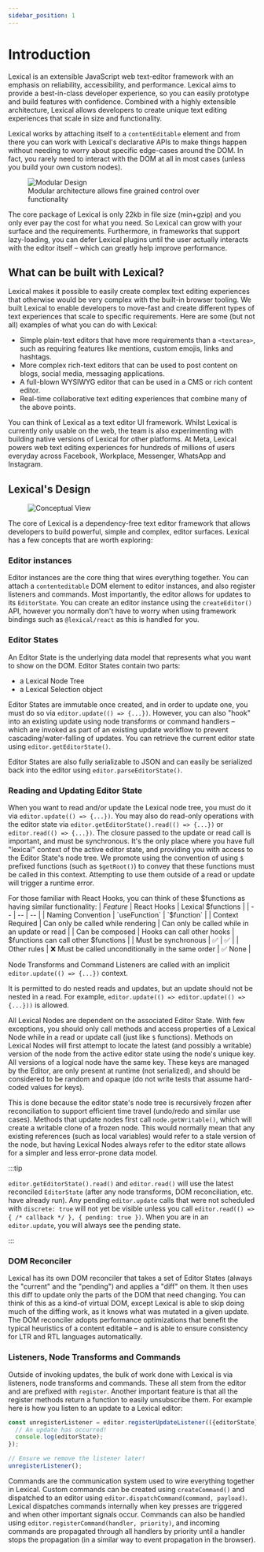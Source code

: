```yaml
---
sidebar_position: 1
---
```


# Introduction

Lexical is an extensible JavaScript web text-editor framework with an emphasis on reliability, accessibility, and performance. Lexical aims to provide a best-in-class developer experience, so you can easily prototype and build features with confidence. Combined with a highly extensible architecture, Lexical allows developers to create unique text editing experiences that scale in size and functionality.

Lexical works by attaching itself to a `contentEditable` element and from there you can work with Lexical's declarative APIs to make
things happen without needing to worry about specific edge-cases around the DOM. In fact, you rarely need to interact with the DOM at all in
most cases (unless you build your own custom nodes).

<figure class="text--center">
  <img src="/img/docs/modular-design.drawio.svg" alt="Modular Design"/>
  <figcaption>Modular architecture allows fine grained control over functionality</figcaption>
</figure>

The core package of Lexical is only 22kb in file size (min+gzip) and you only ever pay the cost for what you need. So Lexical can grow with
your surface and the requirements. Furthermore, in frameworks that support lazy-loading, you can defer Lexical plugins until the user actually interacts with the editor itself – which can greatly help improve performance.

## What can be built with Lexical?

Lexical makes it possible to easily create complex text editing experiences that otherwise would be very complex with the built-in browser tooling. We built Lexical to enable developers to move-fast and create different types of text experiences that scale to specific requirements. Here are some (but not all) examples of what you can do with Lexical:

- Simple plain-text editors that have more requirements than a `<textarea>`, such as requiring features like mentions, custom emojis, links and hashtags.
- More complex rich-text editors that can be used to post content on blogs, social media, messaging applications.
- A full-blown WYSIWYG editor that can be used in a CMS or rich content editor.
- Real-time collaborative text editing experiences that combine many of the above points.

You can think of Lexical as a text editor UI framework. Whilst Lexical is currently only usable on the web, the team is also experimenting
with building native versions of Lexical for other platforms. At Meta, Lexical powers web text editing experiences for hundreds of millions of users everyday across Facebook, Workplace, Messenger, WhatsApp and Instagram.

## Lexical's Design

<figure class="text--center">
  <img src="/img/docs/core-conceptual-view.drawio.svg" alt="Conceptual View"/>
</figure>

The core of Lexical is a dependency-free text editor framework that allows developers to build powerful, simple and complex,
editor surfaces. Lexical has a few concepts that are worth exploring:

### Editor instances

Editor instances are the core thing that wires everything together. You can attach a `contenteditable` DOM element to editor instances, and also
register listeners and commands. Most importantly, the editor allows for updates to its `EditorState`. You can create an editor instance
using the `createEditor()` API, however you normally don't have to worry when using framework bindings such as `@lexical/react` as this
is handled for you.

### Editor States

An Editor State is the underlying data model that represents what you want to show on the DOM. Editor States contain two parts:

- a Lexical Node Tree
- a Lexical Selection object

Editor States are immutable once created, and in order to update one, you must do so via `editor.update(() => {...})`. However, you
can also "hook" into an existing update using node transforms or command handlers – which are invoked as part of an existing update
workflow to prevent cascading/water-falling of updates. You can retrieve the current editor state using `editor.getEditorState()`.

Editor States are also fully serializable to JSON and can easily be serialized back into the editor using `editor.parseEditorState()`.

### Reading and Updating Editor State

When you want to read and/or update the Lexical node tree, you must do it via `editor.update(() => {...})`. You may also do
read-only operations with the editor state via `editor.getEditorState().read(() => {...})` or `editor.read(() => {...})`.
The closure passed to the update or read call is important, and must be synchronous. It's the only place where you have full
"lexical" context of the active editor state, and providing you with access to the Editor State's node tree. We promote using
the convention of using `$` prefixed functions (such as `$getRoot()`) to convey that these functions must be called in this
context. Attempting to use them outside of a read or update will trigger a runtime error.

For those familiar with React Hooks, you can think of these $functions as having similar functionality:
| *Feature* | React Hooks | Lexical $functions |
| -- | -- | -- |
| Naming Convention | `useFunction` | `$function` |
| Context Required | Can only be called while rendering | Can only be called while in an update or read |
| Can be composed | Hooks can call other hooks | $functions can call other $functions |
| Must be synchronous | ✅ | ✅ |
| Other rules | ❌ Must be called unconditionally in the same order | ✅ None |

Node Transforms and Command Listeners are called with an implicit `editor.update(() => {...})` context.

It is permitted to do nested reads and updates, but an update should not be nested in a read.
For example, `editor.update(() => editor.update(() => {...}))` is allowed.

All Lexical Nodes are dependent on the associated Editor State. With few exceptions, you should only call methods
and access properties of a Lexical Node while in a read or update call (just like `$` functions). Methods
on Lexical Nodes will first attempt to locate the latest (and possibly a writable) version of the node from the
active editor state using the node's unique key. All versions of a logical node have the same key. These keys
are managed by the Editor, are only present at runtime (not serialized), and should be considered to be random and
opaque (do not write tests that assume hard-coded values for keys).

This is done because the editor state's node tree is recursively frozen after reconciliation to
support efficient time travel (undo/redo and similar use cases). Methods that update nodes
first call `node.getWritable()`, which will create a writable clone of a frozen node. This would normally
mean that any existing references (such as local variables) would refer to a stale version of the node, but
having Lexical Nodes always refer to the editor state allows for a simpler and less error-prone data model.

:::tip

`editor.getEditorState().read()` and `editor.read()` will use the latest
reconciled `EditorState` (after any node transforms, DOM reconciliation,
etc. have already run). Any pending `editor.update` calls that were not
scheduled with `discrete: true` will not yet be visible unless you call
`editor.read(() => { /* callback */ }, { pending: true })`. When you are
in an `editor.update`, you will always see the pending state.

:::

### DOM Reconciler

Lexical has its own DOM reconciler that takes a set of Editor States (always the "current" and the "pending") and applies a "diff"
on them. It then uses this diff to update only the parts of the DOM that need changing. You can think of this as a kind-of virtual DOM,
except Lexical is able to skip doing much of the diffing work, as it knows what was mutated in a given update. The DOM reconciler
adopts performance optimizations that benefit the typical heuristics of a content editable – and is able to ensure consistency for
LTR and RTL languages automatically.

### Listeners, Node Transforms and Commands

Outside of invoking updates, the bulk of work done with Lexical is via listeners, node transforms and commands. These all stem from
the editor and are prefixed with `register`. Another important feature is that all the register methods return a function to easily unsubscribe them. For example here is how you listen to an update to a Lexical editor:

```js
const unregisterListener = editor.registerUpdateListener(({editorState}) => {
  // An update has occurred!
  console.log(editorState);
});

// Ensure we remove the listener later!
unregisterListener();
```

Commands are the communication system used to wire everything together in Lexical. Custom commands can be created using `createCommand()` and
dispatched to an editor using `editor.dispatchCommand(command, payload)`. Lexical dispatches commands internally when key presses are triggered
and when other important signals occur. Commands can also be handled using `editor.registerCommand(handler, priority)`, and incoming commands are
propagated through all handlers by priority until a handler stops the propagation (in a similar way to event propagation in the browser).
